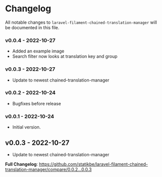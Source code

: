 # Changelog

All notable changes to `laravel-filament-chained-translation-manager` will be documented in this file.

### v0.0.4 - 2022-10-27

- Added an example image
- Search filter now looks at translation key and group

### v0.0.3 - 2022-10-27

- Update to newest chained-translation-manager

### v0.0.2 - 2022-10-24

- Bugfixes before release

### v0.0.1 - 2022-10-24

- Initial version.

## v0.0.3 - 2022-10-27

- Update to newest chained-translation-manager

**Full Changelog**: https://github.com/statikbe/laravel-filament-chained-translation-manager/compare/0.0.2...0.0.3
